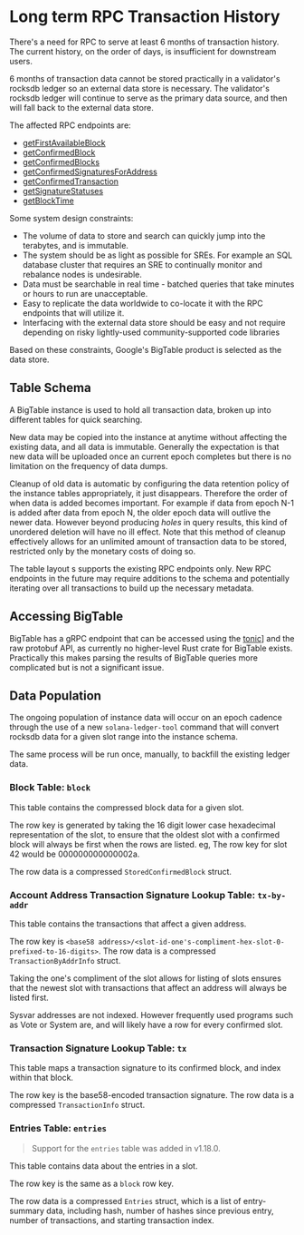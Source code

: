 # Long term RPC Transaction History

There's a need for RPC to serve at least 6 months of transaction history. The
current history, on the order of days, is insufficient for downstream users.

6 months of transaction data cannot be stored practically in a validator's
rocksdb ledger so an external data store is necessary. The validator's rocksdb
ledger will continue to serve as the primary data source, and then will fall
back to the external data store.

The affected RPC endpoints are:

- [getFirstAvailableBlock](https://solana.com/docs/rpc/http/getfirstavailableblock)
- [getConfirmedBlock](https://solana.com/docs/rpc/deprecated/getconfirmedblock)
- [getConfirmedBlocks](https://solana.com/docs/rpc/deprecated/getconfirmedblocks)
- [getConfirmedSignaturesForAddress](https://solana.com/docs/rpc/http/getconfirmedsignaturesforaddress)
- [getConfirmedTransaction](https://solana.com/docs/rpc/deprecated/getConfirmedTransaction)
- [getSignatureStatuses](https://solana.com/docs/rpc/http/getsignaturestatuses)
- [getBlockTime](https://solana.com/docs/rpc/http/getblocktime)

Some system design constraints:

- The volume of data to store and search can quickly jump into the terabytes,
  and is immutable.
- The system should be as light as possible for SREs. For example an SQL
  database cluster that requires an SRE to continually monitor and rebalance
  nodes is undesirable.
- Data must be searchable in real time - batched queries that take minutes or
  hours to run are unacceptable.
- Easy to replicate the data worldwide to co-locate it with the RPC endpoints
  that will utilize it.
- Interfacing with the external data store should be easy and not require
  depending on risky lightly-used community-supported code libraries

Based on these constraints, Google's BigTable product is selected as the data
store.

## Table Schema

A BigTable instance is used to hold all transaction data, broken up into
different tables for quick searching.

New data may be copied into the instance at anytime without affecting the
existing data, and all data is immutable. Generally the expectation is that new
data will be uploaded once an current epoch completes but there is no limitation
on the frequency of data dumps.

Cleanup of old data is automatic by configuring the data retention policy of the
instance tables appropriately, it just disappears. Therefore the order of when
data is added becomes important. For example if data from epoch N-1 is added
after data from epoch N, the older epoch data will outlive the newer data.
However beyond producing _holes_ in query results, this kind of unordered
deletion will have no ill effect. Note that this method of cleanup effectively
allows for an unlimited amount of transaction data to be stored, restricted only
by the monetary costs of doing so.

The table layout s supports the existing RPC endpoints only. New RPC endpoints
in the future may require additions to the schema and potentially iterating over
all transactions to build up the necessary metadata.

## Accessing BigTable

BigTable has a gRPC endpoint that can be accessed using the
[tonic](https://crates.io/crates/crate)] and the raw protobuf API, as currently
no higher-level Rust crate for BigTable exists. Practically this makes parsing
the results of BigTable queries more complicated but is not a significant issue.

## Data Population

The ongoing population of instance data will occur on an epoch cadence through
the use of a new `solana-ledger-tool` command that will convert rocksdb data for
a given slot range into the instance schema.

The same process will be run once, manually, to backfill the existing ledger
data.

### Block Table: `block`

This table contains the compressed block data for a given slot.

The row key is generated by taking the 16 digit lower case hexadecimal
representation of the slot, to ensure that the oldest slot with a confirmed
block will always be first when the rows are listed. eg, The row key for slot 42
would be 000000000000002a.

The row data is a compressed `StoredConfirmedBlock` struct.

### Account Address Transaction Signature Lookup Table: `tx-by-addr`

This table contains the transactions that affect a given address.

The row key is
`<base58 address>/<slot-id-one's-compliment-hex-slot-0-prefixed-to-16-digits>`.
The row data is a compressed `TransactionByAddrInfo` struct.

Taking the one's compliment of the slot allows for listing of slots ensures that
the newest slot with transactions that affect an address will always be listed
first.

Sysvar addresses are not indexed. However frequently used programs such as Vote
or System are, and will likely have a row for every confirmed slot.

### Transaction Signature Lookup Table: `tx`

This table maps a transaction signature to its confirmed block, and index within
that block.

The row key is the base58-encoded transaction signature.
The row data is a compressed `TransactionInfo` struct.

### Entries Table: `entries`

> Support for the `entries` table was added in v1.18.0.

This table contains data about the entries in a slot.

The row key is the same as a `block` row key.

The row data is a compressed `Entries` struct, which is a list of entry-summary
data, including hash, number of hashes since previous entry, number of
transactions, and starting transaction index.

